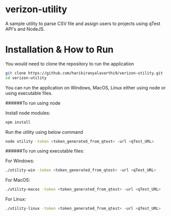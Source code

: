 # verizon-utility

A sample utility to parse CSV file and assign users to projects using qTest API's and NodeJS.


# Installation & How to Run
You would need to clone the repository to run the application

```bash
git clone https://github.com/harikiranyalavarthi9/verizon-utility.git
cd verizon-utility
```

You can run the application on Windows, MacOS, Linux either using node or using executable files.

######To run using node

Install node modules:

```bash
npm install
```
Run the utility using below command

```bash
node utility -token <token_generated_from_qtest> -url <qTest_URL>
```

######To run using executable files:

For Windows: 

```bash
./utility-win -token <token_generated_from_qtest> -url <qTest_URL>
```

For MacOS:

```bash
./utility-macos -token <token_generated_from_qtest> -url <qTest_URL>
```
For Linux:

```bash
./utility-linux -token <token_generated_from_qtest> -url <qTest_URL>
```
